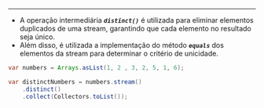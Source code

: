 ___
- A operação intermediária ***`distinct()`*** é utilizada para eliminar elementos duplicados de uma stream, garantindo que cada elemento no resultado seja único.
- Além disso, é utilizada a implementação do método ***`equals`*** dos elementos da stream para determinar o critério de unicidade.
```java
var numbers = Arrays.asList(1, 2 , 3, 2, 5, 1, 6);

var distinctNumbers = numbers.stream()
	.distinct()
	.collect(Collectors.toList());
```